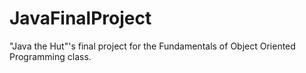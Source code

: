 # JavaFinalProject
"Java the Hut"'s final project for the Fundamentals of Object Oriented Programming class. 
